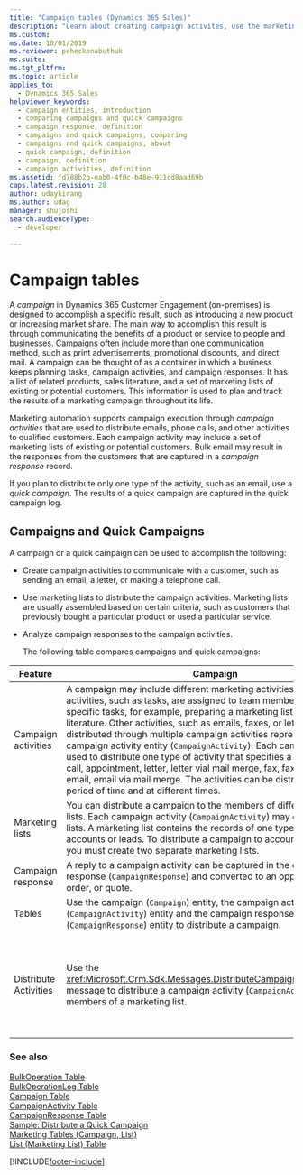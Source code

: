 ```yaml
---
title: "Campaign tables (Dynamics 365 Sales)"
description: "Learn about creating campaign activites, use the marketing lists to distribute the campaign activites, and analyze campaign responses to the campaign activities."
ms.custom: 
ms.date: 10/01/2019
ms.reviewer: peheckenabuthuk
ms.suite: 
ms.tgt_pltfrm: 
ms.topic: article
applies_to: 
  - Dynamics 365 Sales
helpviewer_keywords: 
  - campaign entities, introduction
  - comparing campaigns and quick campaigns
  - campaign response, definition
  - campaigns and quick campaigns, comparing
  - campaigns and quick campaigns, about
  - quick campaign, definition
  - campaign, definition
  - campaign activities, definition
ms.assetid: fd788b2b-eab0-4f0c-b48e-911cd8aad69b
caps.latest.revision: 28
author: udaykirang
ms.author: udag
manager: shujoshi
search.audienceType: 
  - developer

---
```

# Campaign tables

A *campaign* in Dynamics 365 Customer Engagement (on-premises) is designed to accomplish a specific result, such as introducing a new product or increasing market share. The main way to accomplish this result is through communicating the benefits of a product or service to people and businesses. Campaigns often include more than one communication method, such as print advertisements, promotional discounts, and direct mail. A campaign can be thought of as a container in which a business keeps planning tasks, campaign activities, and campaign responses. It has a list of related products, sales literature, and a set of marketing lists of existing or potential customers. This information is used to plan and track the results of a marketing campaign throughout its life.  
  
 Marketing automation supports campaign execution through *campaign activities* that are used to distribute emails, phone calls, and other activities to qualified customers. Each campaign activity may include a set of marketing lists of existing or potential customers. Bulk email may result in the responses from the customers that are captured in a *campaign response* record.  
  
 If you plan to distribute only one type of the activity, such as an email, use a *quick campaign*. The results of a quick campaign are captured in the quick campaign log.  
  
## Campaigns and Quick Campaigns  
 A campaign or a quick campaign can be used to accomplish the following:  
  
- Create campaign activities to communicate with a customer, such as sending an email, a letter, or making a telephone call.  
  
- Use marketing lists to distribute the campaign activities. Marketing lists are usually assembled based on certain criteria, such as customers that previously bought a particular product or used a particular service.  
  
- Analyze campaign responses to the campaign activities.  
  
  The following table compares campaigns and quick campaigns:  
  
|Feature|Campaign|Quick Campaign|  
|-------------|--------------|--------------------|  
|Campaign activities|A campaign may include different marketing activities. Some activities, such as tasks, are assigned to team members to perform specific tasks, for example, preparing a marketing list or printing sales literature. Other activities, such as emails, faxes, or letters are distributed through multiple campaign activities represented by the campaign activity entity (`CampaignActivity`). Each campaign activity is used to distribute one type of activity that specifies a recipient: phone call, appointment, letter, letter vial mail merge, fax, fax via mail merge, email, email via mail merge. The activities can be distributed over a period of time and at different times.|A quick campaign distributes one type of activity that specifies a recipient: phone call, appointment, letter, letter vial mail merge, fax, fax via mail merge, email, email via mail merge. The activities are distributed to recipients at one point in time.|  
|Marketing lists|You can distribute a campaign to the members of different marketing lists. Each campaign activity (`CampaignActivity`) may contain multiple lists. A marketing list contains the records of one type, such as accounts or leads. To distribute a campaign to accounts and leads, you must create two separate marketing lists.|A quick campaign can be distributed to the members of one marketing list, or to the accounts, contacts, or leads selected by a query.|  
|Campaign response|A reply to a campaign activity can be captured in the campaign response (`CampaignResponse`) and converted to an opportunity, lead, order, or quote.|The results of a quick campaign are captured in the quick campaign log (`BulkOperationLog`).|  
|Tables|Use the campaign (`Campaign`) entity, the campaign activity (`CampaignActivity`) entity and the campaign response (`CampaignResponse`) entity to distribute a campaign.|Use the bulk operation (quick campaign) (`BulkOperation`) entity and the bulk operation log (quick campaign log) (`BulkOperationLog`) entity to distribute a quick campaign.|  
|Distribute Activities|Use the <xref:Microsoft.Crm.Sdk.Messages.DistributeCampaignActivityRequest> message to distribute a campaign activity (`CampaignActivity`) to the members of a marketing list.|Use the <xref:Microsoft.Crm.Sdk.Messages.PropagateByExpressionRequest> message to distribute an activity, such as email or fax, to the accounts, contacts, or leads selected by the query.<br /><br /> Use the <xref:Microsoft.Crm.Sdk.Messages.CreateActivitiesListRequest> message to distribute an activity, such as email or fax, to the members of a marketing list.|  
  
### See also  
 [BulkOperation Table](entities/bulkoperation.md)   
 [BulkOperationLog Table](entities/bulkoperationlog.md)   
 [Campaign Table](entities/campaign.md)   
 [CampaignActivity Table](entities/campaignactivity.md)   
 [CampaignResponse Table](entities/campaignresponse.md)   
 [Sample: Distribute a Quick Campaign](sample-distribute-a-quick-campaign.md)   
 [Marketing Tables (Campaign, List)](marketing-entities-campaign-list.md)   
 [List (Marketing List) Table](list-marketing-list-entity.md)

[!INCLUDE[footer-include](../../includes/footer-banner.md)]